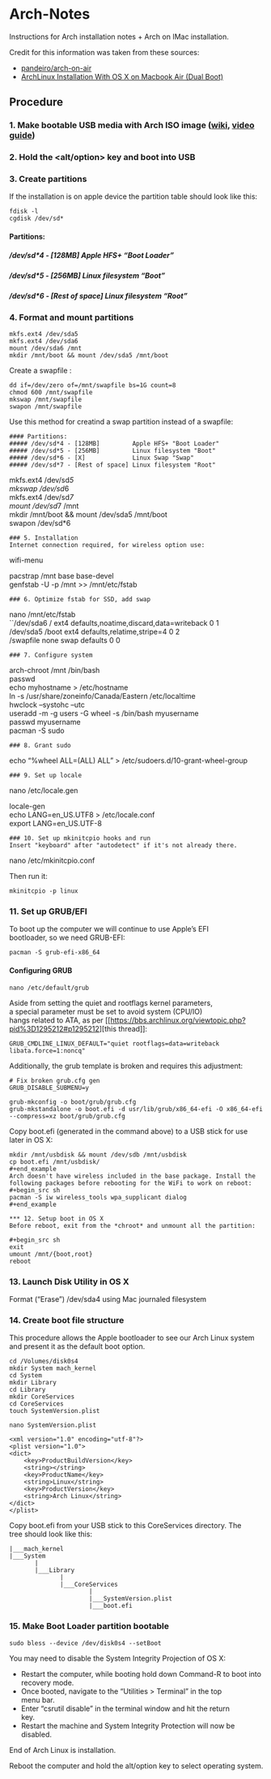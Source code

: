 Arch-Notes
==========

Instructions for Arch installation notes + Arch on IMac installation.

Credit for this information was taken from these sources:

-   [pandeiro/arch-on-air](https://github.com/keinohguchi/arch-on-air/blob/master/README.md)
-   [ArchLinux Installation With OS X on Macbook Air (Dual Boot)](http://panks.me/posts/2013/06/arch-linux-installation-with-os-x-on-macbook-air-dual-boot/)

Procedure
---------

### 1. Make bootable USB media with Arch ISO image ([wiki](https://wiki.archlinux.org/index.php/USB_Flash_Installation_Media), [video guide](https://www.youtube.com/watch?v=EnepPp7Xl8Y))

### 2. Hold the <alt/option> key and boot into USB

### 3. Create partitions

If the installation is on apple device the partition table should look
like this:

    fdisk -l
    cgdisk /dev/sd*

#### Partitions:

##### /dev/sd\*4 - \[128MB\] Apple HFS+ “Boot Loader”

##### /dev/sd\*5 - \[256MB\] Linux filesystem “Boot”

##### /dev/sd\*6 - \[Rest of space\] Linux filesystem “Root”

### 4. Format and mount partitions

    mkfs.ext4 /dev/sda5
    mkfs.ext4 /dev/sda6
    mount /dev/sda6 /mnt
    mkdir /mnt/boot && mount /dev/sda5 /mnt/boot

Create a swapfile :

    dd if=/dev/zero of=/mnt/swapfile bs=1G count=8
    chmod 600 /mnt/swapfile
    mkswap /mnt/swapfile
    swapon /mnt/swapfile

Use this method for creatind a swap partition instead of a swapfile:

    #### Partitions:
    ##### /dev/sd*4 - [128MB]         Apple HFS+ "Boot Loader"
    ##### /dev/sd*5 - [256MB]         Linux filesystem "Boot"
    ##### /dev/sd*6 - [X]             Linux Swap "Swap"
    ##### /dev/sd*7 - [Rest of space] Linux filesystem "Root"

mkfs.ext4 /dev/sd*5\
mkswap /dev/sd*6\
mkfs.ext4 /dev/sd*7\
mount /dev/sd*7 /mnt\
mkdir /mnt/boot && mount /dev/sda5 /mnt/boot\
swapon /dev/sd\*6

    ### 5. Installation
    Internet connection required, for wireless option use:

wifi-menu

pacstrap /mnt base base-devel\
genfstab -U -p /mnt &gt;&gt; /mnt/etc/fstab

    ### 6. Optimize fstab for SSD, add swap

nano /mnt/etc/fstab\
``/dev/sda6 / ext4 defaults,noatime,discard,data=writeback 0 1\
/dev/sda5 /boot ext4 defaults,relatime,stripe=4 0 2\
/swapfile none swap defaults 0 0

    ### 7. Configure system

arch-chroot /mnt /bin/bash\
passwd\
echo myhostname &gt; /etc/hostname\
ln -s /usr/share/zoneinfo/Canada/Eastern /etc/localtime\
hwclock –systohc –utc\
useradd -m -g users -G wheel -s /bin/bash myusername\
passwd myusername\
pacman -S sudo

    ### 8. Grant sudo

echo “%wheel ALL=(ALL) ALL” &gt; /etc/sudoers.d/10-grant-wheel-group

    ### 9. Set up locale

nano /etc/locale.gen

locale-gen\
echo LANG=en\_US.UTF8 &gt; /etc/locale.conf\
export LANG=en\_US.UTF-8

    ### 10. Set up mkinitcpio hooks and run
    Insert "keyboard" after "autodetect" if it's not already there.

nano /etc/mkinitcpio.conf

Then run it:

    mkinitcpio -p linux

### 11. Set up GRUB/EFI

To boot up the computer we will continue to use Apple’s EFI\
bootloader, so we need GRUB-EFI:

    pacman -S grub-efi-x86_64

#### Configuring GRUB

    nano /etc/default/grub

Aside from setting the quiet and rootflags kernel parameters,\
a special parameter must be set to avoid system (CPU/IO)\
hangs related to ATA, as per
\[\[<https://bbs.archlinux.org/viewtopic.php?pid%3D1295212#p1295212>\]\[this
thread\]\]:

    GRUB_CMDLINE_LINUX_DEFAULT="quiet rootflags=data=writeback libata.force=1:noncq"

Additionally, the grub template is broken and requires this adjustment:

    # Fix broken grub.cfg gen
    GRUB_DISABLE_SUBMENU=y

    grub-mkconfig -o boot/grub/grub.cfg
    grub-mkstandalone -o boot.efi -d usr/lib/grub/x86_64-efi -O x86_64-efi --compress=xz boot/grub/grub.cfg

Copy boot.efi (generated in the command above) to a USB stick for use
later in OS X:

``` {.{.bash}}
mkdir /mnt/usbdisk && mount /dev/sdb /mnt/usbdisk 
cp boot.efi /mnt/usbdisk/
#+end_example
Arch doesn't have wireless included in the base package. Install the following packages before rebooting for the WiFi to work on reboot:
#+begin_src sh
pacman -S iw wireless_tools wpa_supplicant dialog
#+end_example

*** 12. Setup boot in OS X
Before reboot, exit from the *chroot* and unmount all the partition:

#+begin_src sh
exit
umount /mnt/{boot,root}
reboot
```

### 13. Launch Disk Utility in OS X

Format (“Erase”) /dev/sda4 using Mac journaled filesystem

### 14. Create boot file structure

This procedure allows the Apple bootloader to see our Arch Linux system\
and present it as the default boot option.

``` {.{.bash}}
cd /Volumes/disk0s4
mkdir System mach_kernel
cd System
mkdir Library
cd Library
mkdir CoreServices
cd CoreServices
touch SystemVersion.plist
```

``` {.{.bash}}
nano SystemVersion.plist
```

``` {.{.example}}
<xml version="1.0" encoding="utf-8"?>
<plist version="1.0">
<dict>
    <key>ProductBuildVersion</key>
    <string></string>
    <key>ProductName</key>
    <string>Linux</string>
    <key>ProductVersion</key>
    <string>Arch Linux</string>
</dict>
</plist>
```

Copy boot.efi from your USB stick to this CoreServices directory. The\
tree should look like this:

``` {.example}
|___mach_kernel
|___System
       |
       |___Library
              |
              |___CoreServices
                      |
                      |___SystemVersion.plist
                      |___boot.efi
```

### 15. Make Boot Loader partition bootable

``` {.bash}
sudo bless --device /dev/disk0s4 --setBoot
```

You may need to disable the System Integrity Projection of OS X:

-   Restart the computer, while booting hold down Command-R to boot
    into\
    recovery mode.
-   Once booted, navigate to the “Utilities &gt; Terminal” in the top\
    menu bar.
-   Enter “csrutil disable” in the terminal window and hit the return\
    key.
-   Restart the machine and System Integrity Protection will now be\
    disabled.

End of Arch Linux is installation.

Reboot the computer and hold the alt/option key to select operating system.
